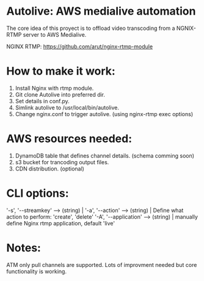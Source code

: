 # Autolive: AWS medialive automation

The core idea of this proyect is to offload video transcoding from a NGNIX-RTMP server to AWS Medialive.

NGINX RTMP: https://github.com/arut/nginx-rtmp-module

# How to make it work:

1) Install Nginx with rtmp module.
2) Git clone Autolive into preferred dir.
3) Set details in conf.py.
4) Simlink autolive to /usr/local/bin/autolive.
5) Change nginx.conf to trigger autolive. (using nginx-rtmp exec options)

# AWS resources needed:

1) DynamoDB table that defines channel details. (schema comming soon)
2) s3 bucket for trancoding output files.
3) CDN distribution. (optional)

# CLI options:

'-s', '--streamkey' --> (string) |
'-a', '--action' --> (string) | Define what action to perform: 'create', 'delete'
'-A', '--application' --> (string) | manually define Nginx rtmp application, default 'live'
       
# Notes:

ATM only pull channels are supported.
Lots of improvment needed but core functionality is working.
